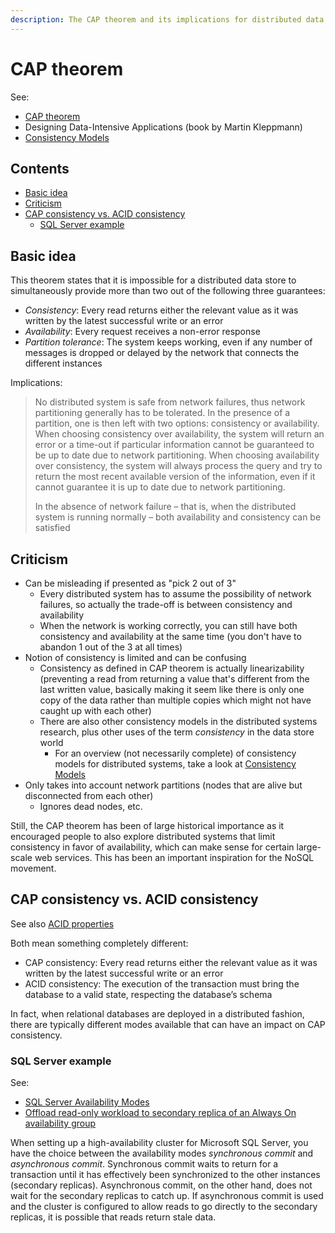 ```yaml
---
description: The CAP theorem and its implications for distributed data stores
---
```


# CAP theorem

See:

-   [CAP theorem](https://en.wikipedia.org/wiki/CAP_theorem)
-   Designing Data-Intensive Applications (book by Martin Kleppmann)
-   [Consistency Models](https://jepsen.io/consistency)

## Contents

-   [Basic idea](#basic-idea)
-   [Criticism](#criticism)
-   [CAP consistency vs. ACID consistency](#cap-consistency-vs-acid-consistency)
    -   [SQL Server example](#sql-server-example)

## Basic idea

This theorem states that it is impossible for a distributed data store to simultaneously provide more than two out of the following three guarantees:

-   _Consistency_: Every read returns either the relevant value as it was written by the latest successful write or an error
-   _Availability_: Every request receives a non-error response
-   _Partition tolerance_: The system keeps working, even if any number of messages is dropped or delayed by the network that connects the different instances

Implications:

> No distributed system is safe from network failures, thus network partitioning generally has to be tolerated. In the presence of a partition, one is then left with two options: consistency or availability. When choosing consistency over availability, the system will return an error or a time-out if particular information cannot be guaranteed to be up to date due to network partitioning. When choosing availability over consistency, the system will always process the query and try to return the most recent available version of the information, even if it cannot guarantee it is up to date due to network partitioning.
>
> In the absence of network failure – that is, when the distributed system is running normally – both availability and consistency can be satisfied

## Criticism

-   Can be misleading if presented as "pick 2 out of 3"
    -   Every distributed system has to assume the possibility of network failures, so actually the trade-off is between consistency and availability
    -   When the network is working correctly, you can still have both consistency and availability at the same time (you don't have to abandon 1 out of the 3 at all times)
-   Notion of consistency is limited and can be confusing
    -   Consistency as defined in CAP theorem is actually linearizability (preventing a read from returning a value that's different from the last written value, basically making it seem like there is only one copy of the data rather than multiple copies which might not have caught up with each other)
    -   There are also other consistency models in the distributed systems research, plus other uses of the term _consistency_ in the data store world
        -   For an overview (not necessarily complete) of consistency models for distributed systems, take a look at [Consistency Models](https://jepsen.io/consistency)
-   Only takes into account network partitions (nodes that are alive but disconnected from each other)
    -   Ignores dead nodes, etc.

Still, the CAP theorem has been of large historical importance as it encouraged people to also explore distributed systems that limit consistency in favor of availability, which can make sense for certain large-scale web services. This has been an important inspiration for the NoSQL movement.

## CAP consistency vs. ACID consistency

See also [ACID properties](./sql/ACID.md)

Both mean something completely different:

-   CAP consistency: Every read returns either the relevant value as it was written by the latest successful write or an error
-   ACID consistency: The execution of the transaction must bring the database to a valid state, respecting the database’s schema

In fact, when relational databases are deployed in a distributed fashion, there are typically different modes available that can have an impact on CAP consistency. 

### SQL Server example

See: 

-   [SQL Server Availability Modes](https://docs.microsoft.com/en-us/sql/database-engine/availability-groups/windows/availability-modes-always-on-availability-groups?view=sql-server-2017)
-   [Offload read-only workload to secondary replica of an Always On availability group](https://docs.microsoft.com/en-us/sql/database-engine/availability-groups/windows/active-secondaries-readable-secondary-replicas-always-on-availability-groups?view=sql-server-2017)

When setting up a high-availability cluster for Microsoft SQL Server, you have the choice between the availability modes _synchronous commit_ and _asynchronous commit_. Synchronous commit waits to return for a transaction until it has effectively been synchronized to the other instances (secondary replicas). Asynchronous commit, on the other hand, does not wait for the secondary replicas to catch up. If asynchronous commit is used and the cluster is configured to allow reads to go directly to the secondary replicas, it is possible that reads return stale data.
